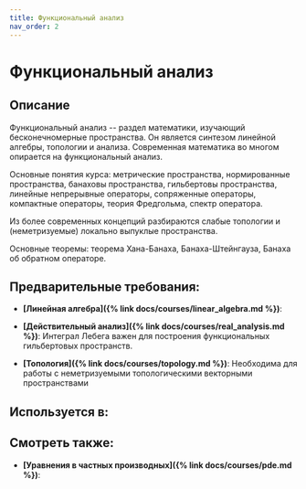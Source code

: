 ```yaml
---
title: Функциональный анализ
nav_order: 2
---
```


# Функциональный анализ


## Описание 
Функциональный анализ -- раздел математики, изучающий бесконечномерные пространства. 
Он является синтезом линейной алгебры, топологии и анализа. 
Современная математика во многом опирается на функциональный анализ.

Основные понятия курса: метрические пространства, нормированные пространства, банаховы пространства,
гильбертовы пространства, линейные непрерывные операторы, сопряженные операторы, компактные операторы,
теория Фредгольма, спектр оператора. 

Из более современных концепций разбираются слабые топологии и (неметризуемые) локально выпуклые пространства.

Основные теоремы: теорема Хана-Банаха, Банаха-Штейнгауза, Банаха об обратном операторе.


## Предварительные требования:

- **[Линейная алгебра]({% link docs/courses/linear_algebra.md %})**: 

- **[Действительный анализ]({% link docs/courses/real_analysis.md %})**: Интеграл Лебега важен для построения функциональных гильбертовых пространств. 


- **[Топология]({% link docs/courses/topology.md %})**: Необходима для работы с неметризуемыми топологическими векторными пространствами



## Используется в:


## Смотреть также:

- **[Уравнения в частных производных]({% link docs/courses/pde.md %})**: 
